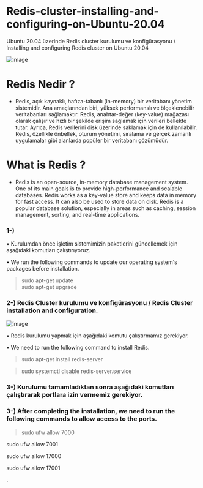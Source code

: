 # Redis-cluster-installing-and-configuring-on-Ubuntu-20.04
Ubuntu 20.04 üzerinde Redis cluster kurulumu ve konfigürasyonu / Installing and configuring Redis cluster on Ubuntu 20.04

![image](https://user-images.githubusercontent.com/93924485/225926085-9bdce1db-27c4-43e6-919c-8292a70f4f88.png)

# Redis Nedir ? 

* Redis, açık kaynaklı, hafıza-tabanlı (in-memory) bir veritabanı yönetim sistemidir. Ana amaçlarından biri, yüksek performanslı ve ölçeklenebilir veritabanları sağlamaktır. Redis, anahtar-değer (key-value) mağazası olarak çalışır ve hızlı bir şekilde erişim sağlamak için verileri bellekte tutar. Ayrıca, Redis verilerini disk üzerinde saklamak için de kullanılabilir. Redis, özellikle önbellek, oturum yönetimi, sıralama ve gerçek zamanlı uygulamalar gibi alanlarda popüler bir veritabanı çözümüdür.

# What is Redis ?

* Redis is an open-source, in-memory database management system. One of its main goals is to provide high-performance and scalable databases. Redis works as a key-value store and keeps data in memory for fast access. It can also be used to store data on disk. Redis is a popular database solution, especially in areas such as caching, session management, sorting, and real-time applications.

### 1-)
• Kurulumdan önce işletim sistemimizin paketlerini güncellemek için aşağıdaki komutları çalıştırıyoruz. 

• We run the following commands to update our operating system's packages before installation.

> sudo apt-get update  
> sudo apt-get upgrade

### 2-) Redis Cluster kurulumu ve konfigürasyonu / Redis Cluster installation and configuration. 

![image](https://user-images.githubusercontent.com/93924485/225933102-eb5f2f6a-e3db-4f4a-b180-87c10fcf8081.png)

• Redis kurulumu yapmak için aşağıdaki komutu çalıştırmamız gerekiyor. 

• We need to run the following command to install Redis.

> sudo apt-get install redis-server

> sudo systemctl disable redis-server.service

### 3-) Kurulumu tamamladıktan sonra aşağıdaki komutları çalıştırarak portlara izin vermemiz gerekiyor.  
### 3-) After completing the installation, we need to run the following commands to allow access to the ports.

> sudo ufw allow 7000 
   
  sudo ufw allow 7001
  
  sudo ufw allow 17000
  
  sudo ufw allow 17001
        

.

